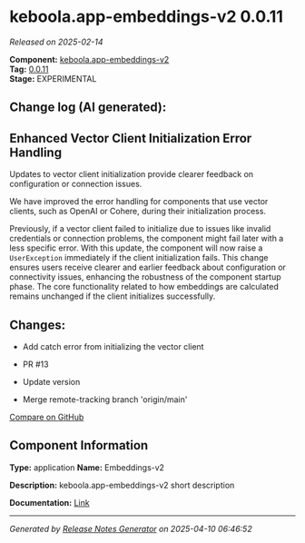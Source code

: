#  keboola.app-embeddings-v2 0.0.11

_Released on 2025-02-14_

**Component:** [keboola.app-embeddings-v2](https://github.com/keboola/component-embeddings-v2)  
**Tag:** [0.0.11](https://github.com/keboola/component-embeddings-v2/releases/tag/0.0.11)  
**Stage:** EXPERIMENTAL


## Change log (AI generated):
## Enhanced Vector Client Initialization Error Handling
Updates to vector client initialization provide clearer feedback on configuration or connection issues.

We have improved the error handling for components that use vector clients, such as OpenAI or Cohere, during their initialization process.

Previously, if a vector client failed to initialize due to issues like invalid credentials or connection problems, the component might fail later with a less specific error. With this update, the component will now raise a `UserException` immediately if the client initialization fails. This change ensures users receive clearer and earlier feedback about configuration or connectivity issues, enhancing the robustness of the component startup phase. The core functionality related to how embeddings are calculated remains unchanged if the client initializes successfully.



## Changes:



- Add catch error from initializing the vector client 




- PR #13 




- Update version 




- Merge remote-tracking branch 'origin/main' 



[Compare on GitHub](https://github.com/keboola/component-embeddings-v2/compare/0.0.10...0.0.11)



## Component Information
**Type:** application
**Name:** Embeddings-v2

**Description:** keboola.app-embeddings-v2 short description


**Documentation:** [Link](https://github.com/keboola/component-embeddings-v2/blob/master/README.md)



---
_Generated by [Release Notes Generator](https://github.com/keboola/release-notes-generator)
on 2025-04-10 06:46:52_